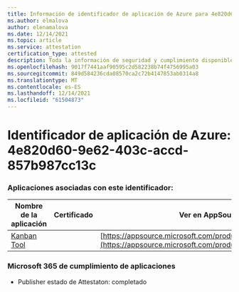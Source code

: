 ```yaml
---
title: Información de identificador de aplicación de Azure para 4e820d60-9e62-403c-accd-857b987cc13c
ms.author: elmalova
author: elenamalova
ms.date: 12/14/2021
ms.topic: article
ms.service: attestation
certification_type: attested
description: Toda la información de seguridad y cumplimiento disponible para 4e820d60-9e62-403c-accd-857b987cc13c.
ms.openlocfilehash: 9017f7441aaf90595c2d582238b74f4756995a03
ms.sourcegitcommit: 849d584236cda08570ca2c72b4147853ab0314a8
ms.translationtype: MT
ms.contentlocale: es-ES
ms.lasthandoff: 12/14/2021
ms.locfileid: "61504873"
---
```

# <a name="azure-app-id-4e820d60-9e62-403c-accd-857b987cc13c"></a>Identificador de aplicación de Azure: 4e820d60-9e62-403c-accd-857b987cc13c


### <a name="apps-associated-with-this-id"></a>Aplicaciones asociadas con este identificador:
| **Nombre de la aplicación** | **Certificado** | **Ver en AppSource** |
|--------------|---------------|-----------------------|
| [Kanban Tool](https://docs.microsoft.com/microsoft-365-app-certification/forward/WA200002121) |  | [https://appsource.microsoft.com/product/office/WA200002121](https://appsource.microsoft.com/product/office/WA200002121) |

### <a name="microsoft-365-app-compliance-status"></a>Microsoft 365 de cumplimiento de aplicaciones
- Publisher estado de Attestaton: completado

